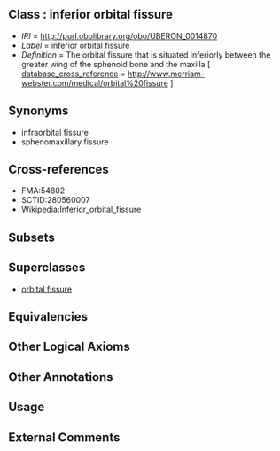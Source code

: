 
## Class : inferior orbital fissure

 * *IRI* = http://purl.obolibrary.org/obo/UBERON_0014870
 * *Label* = inferior orbital fissure
 * *Definition* = The orbital fissure that is situated inferiorly between the greater wing of the sphenoid bone and the maxilla [ [database_cross_reference](../../ef/oboInOwl#hasDbXref.md) = http://www.merriam-webster.com/medical/orbital%20fissure ]

## Synonyms

 * infraorbital fissure
 * sphenomaxillary fissure

## Cross-references

 * FMA:54802
 * SCTID:280560007
 * Wikipedia:Inferior_orbital_fissure

## Subsets


## Superclasses

 * [orbital fissure](../../UBERON/71/UBERON_0006271.md)

## Equivalencies


## Other Logical Axioms


## Other Annotations


## Usage


## External Comments

